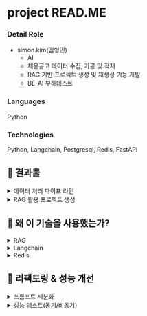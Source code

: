 # project READ.ME

### Detail Role

- simon.kim(김형민)
    - AI
    - 채용공고 데이터 수집, 가공 및 적재
    - RAG 기반 프로젝트 생성 및 재생성 기능 개발
    - BE-AI 부하테스트

### Languages

Python

### Technologies

Python, Langchain, Postgresql, Redis, FastAPI

## 🎁 결과물

<details>
    <summary>데이터 처리 파이프 라인</summary>
    <div markdown="1">
    
<img width="964" alt="데이터 처리 파이프 라인" src="https://github.com/user-attachments/assets/ce7cfcfe-2012-4ad3-9a43-7e4b58791210"/>
    
- 데이터 수집
    
    자소설닷컴, IT 직무(24.01 ~ 24.12)
    
- 데이터 가공(1)
    
    수집한 채용공고 데이터의 특징
    
    1. 이미지 파일(WebP) → OCR 필요
    2. 표 형식 → 구조 유지 필요
    
    → Upstage API(Document Parse): 이미지를 구조가 있는 텍스트(html, json, md)로 변환
    
- 데이터 가공(2)
    1. 채용공고마다 사용할 정보를 통일하기 위해 분류 및 태깅 작업 필요
    2. 사용할 정보는 직무명, 담당업무, 필요역량, 우대사항으로 정의
    
    → OpenAI API를 활용하여 분류 및 태깅 작업 자동화
    
- DB 적재
    1. 담당업무, 필요역량, 우대사항을 결합하여 임베딩(Open AI)
    2. PostgreSQL의 pgvector extension을 사용하여 적재
        
</details>
  
  
  
<details>
    <summary>RAG 활용 프로젝트 생성</summary>
    <div markdown="1">
<img width="843" alt="%E1%84%89%E1%85%B3%E1%84%8F%E1%85%B3%E1%84%85%E1%85%B5%E1%86%AB%E1%84%89%E1%85%A3%E1%86%BA_2024-12-23_%E1%84%8B%E1%85%A9%E1%84%92%E1%85%AE_7 19 47" src="https://github.com/user-attachments/assets/d946d90e-d0b9-4971-b679-8dfc42a8f599" />

- 프로젝트 생성
    - Retrieve
        1. 사용자 프로필 데이터를 파싱하여 검색 쿼리 생성
        2. 사용자 프로필과 유사한 20개의 채용공고 검색
    - Augment
        
        1. 사용자 희망 직무에 맞는 채용공고만 선택하여 요약
        
    - Generate
        
        1. 사용자 프로필과 요약된 채용공고를 활용하여 프로젝트 주제 및 주제 후보 생성
        
        2. 생성된 주제를 바탕으로 프로젝트 생성
        

- 프로젝트 재생성
    
    검색과 증강 과정을 생략하고 이전에 처리한 데이터를 다시 사용하는 것이 효율적
    
    기존에 추천 받은 프로젝트와 겹치지 않는 프로젝트를 추천해야 함
    
    → 세션의 필요성
    
    - Generate
        1. 사용자 프로필과 요약된 채용공고를 활용하여 프로젝트 주제 및 주제 후보 생성
        단, 추천 받았지만 선택하지 않은 주제를 같이 전달하여 추후 추천 프로젝트가 겹치지 않게 생성
        2. 선택한 주제를 바탕으로 프로젝트 생성
</details>


## 💎 왜 이 기술을 사용했는가?
<details>
    <summary>RAG</summary>
    <div markdown="1">
        
최신 채용공고를 활용하여 사용자 경험을 높일 수 있습니다. 그러나 새롭게 올라오는 채용공고를 반영하기 위해 매번 모델을 새로 만들고 학습시키는 건 효율적이지 않습니다. 대신, LLM에게 사용자에게 적합한 채용공고를 프롬프트에 컨텍스트로 전달하면 효율적으로 해당 지식을 반영하여 프로젝트를 생성할 수 있습니다.  

새로운 채용공고가 올라올 때마다 데이터를 처리하여 DB에 적재하면, 실시간으로 채용공고를 서비스에 반영할 수 있다는 장점이 있습니다.

</details>

<details>
    <summary>Langchain</summary>
    <div markdown="1">
    
저희 프로젝트는 직접 모델을 개발하고 배포하기엔 시간과 리소스 문제가 있기 때문에, 상용 LLM의 API를 사용하여 개발하였습니다. Langchain은 LLM 활용 애플리케이션을 개발하는데 유용한 툴을 미리 구현하여 제공하기 때문에, 개발 생산성을 높일 수 있었습니다.

Langsmith를 통해 LLM chain의 추적 및 관리를 용이하게 하였습니다. 또한, 원격 저장소를 통해 프롬프트를 관리하고, LLM chain을 업데이트하는 API를 개발하여 서버를 다시 배포하지 않아도 변경된 프롬프트를 반영할 수 있게 하였습니다.
</details>
    

<details>
    <summary>Redis</summary>
    <div markdown="1">
    
TTL (Time-To-Live) 관리: 사용자 세션 데이터의 유효기간을 설정하여, 오래된 세션 데이터를 자동으로 삭제하고 리소스 관리 효율성을 높이기 위함.

세션 관리: 프로젝트 재생성 과정에서 사용자의 이전 선택 데이터와 상태 정보를 신속히 조회하고 저장할 수 있도록 Redis를 활용.

빠른 속도: 인메모리 데이터 저장소로서 읽기/쓰기 속도가 빠르기 때문에, 실시간으로 사용자 요청에 응답하고 데이터를 처리할 수 있음.

캐싱: 반복적으로 조회되는 데이터를 캐싱하여 데이터베이스 요청 부하를 줄이고 전체 성능을 향상.

확장성: Redis는 수평적 확장이 가능하므로, 대규모 트래픽 상황에서도 안정적으로 데이터를 관리 가능.
</details>

## 🚀 리팩토링 & 성능 개선

<details>
    <summary>프롬프트 세분화</summary>
    <div markdown="1">

- 초기
    
    하나의 프롬프트에 지시사항, 채용 공고, 사용자 프로필을 전부 포함하여 답변 생성
        
    → 프롬프트가 길어지고 지시사항이 복잡해져서, 지시사항을 제대로 이행하지 못하는 문제
    
    프로젝트 생성 프롬프트: https://smith.langchain.com/hub/checkerboard/gen_prompt
    
- 최종
    
    주요 목적(채용공고 요약, 주제 생성, 태스크 생성)에 맞게 프롬프트를 분할하여 하나의 프롬프트에서 하나의 작업에 집중
    
    → 더 구체적인 답변 생성 가능
    
    채용 공고 요약 프롬프트: https://smith.langchain.com/hub/checkerboard/gen_summary
    
    주제 생성 프롬프트: https://smith.langchain.com/hub/checkerboard/gen_subject
    
    태스크 생성 프롬프트: https://smith.langchain.com/hub/checkerboard/gen_tasks
</details>
        

<details>
    <summary>성능 테스트(동기/비동기)</summary>
    <div markdown="1">    
    <img width="1271" alt="%E1%84%89%E1%85%B3%E1%84%8F%E1%85%B3%E1%84%85%E1%85%B5%E1%86%AB%E1%84%89%E1%85%A3%E1%86%BA_2024-12-23_%E1%84%8B%E1%85%A9%E1%84%92%E1%85%AE_7 28 06" src="https://github.com/user-attachments/assets/8e2bd765-652a-475a-b9ec-a4d08296a0d3" />


- 테스트 환경
    - Agent Spec: t3a.large / 8gb
    - OpenAI API 호출 비용 문제로 모든 호출을 sleep으로 대체
    - sleep 시간은 평균이 40, 표준편차가 10인 정규분포에서 샘플링(20초~60초 사이일 확률 95%)
    - 평균 응답 시간을 기준으로 다양한 응답 시간을 반영하고자 함

- 동기
    
    가상 사용자 100명에서 45%의 낮은 성공률
    
- 비동기
    
    한계 지점: 가상 사용자 2000명
</details>
